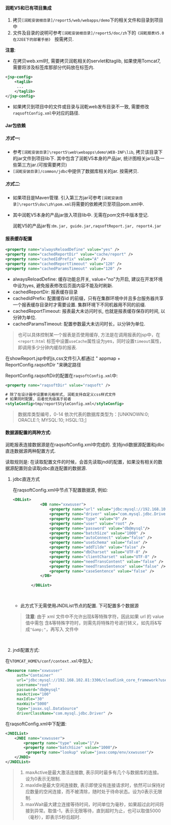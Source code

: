 #### 润乾V5和已有项目集成

1. 拷贝```[润乾安装根目录]/report5/web/webapps/demo```下的相关文件和目录到项目中
2. 文件及目录的说明可参考```[润乾安装根目录]/report5/doc/zh```下的```《润乾报表V5.0在J2EE下的部署手册》 ```按需拷贝.

**注意**:  
* 在拷贝web.xml时, 需要拷贝润乾相关的servlet和taglib, 如果使用Tomcat7, 需要将涉及标签库那部分代码放在<jsp-config>标签内. 

```xml
<jsp-config>
    <taglib>
     ...
    </taglib>
</jsp-config>
```


* 如果拷贝到项目中的文件或目录与润乾web发布目录不一致, 需要修改```raqsoftConfig.xml```中对应的路径.




#### Jar包依赖

##### 方式一:
* 参考```[润乾安装目录]\report5\web\webapps\demo\WEB-INF\lib```, 拷贝该目录下的jar文件到项目lib下. 其中包含了润乾V5本身的产品jar, 统计图相关jar以及一些第三方jar.(可按需要拷贝)
* ```[润乾安装目录]/common/jdbc```中提供了数据库相关的jar. 按需拷贝.

##### 方式二:
* 如果项目是Maven管理. 引入第三方jar可参考```[润乾安装目录]\report5\doc\zh\pom.xml```将需要的依赖拷贝至项目pom.xml中. 

* 其中润乾V5本身的产品jar放入项目lib中. 无需在pom文件中版本登记. 

  润乾V5的产品jar有:```dm.jar, guide.jar,raqsoftReport.jar, report4.jar```




#### 报表缓存配置

```xml
<property name="alwaysReloadDefine" value="yes" />
<property name="cachedReportDir" value="cache/report" />
<property name="cachedIdPrefix" value="A" />
<property name="cachedReportTimeout" value="120" />
<property name="cachedParamsTimeout" value="120" />
```

* alwaysReloadDefine: 缓存功能总开关, value="no"为开启, 建议在开发环境中设为yes, 避免报表修改后页面内容不能及时刷新.
* cachedReportDir: 报表缓存目录
* cachedIdPrefix: 配置缓存id 的前缀，只有在集群环境中并且多台服务器共享一个报表缓存目录时才需要设置. 集群环境下不同机器用不同的前缀.
* cachedReportTimeout: 报表最大未访问时长, 也就是报表缓存保存的时间, 以分钟为单位.
* cachedParamsTimeout: 配置参数最大未访问时长，以分钟为单位.

>  也可以具体控制某一个报表是否使用缓存, 方法是在调用报表的jsp中，在``` <report:html``` 标签中设置```useCache```属性设为yes，同时设置```timeout```属性，即调用多少分钟内缓存的报表.



在showReport.jsp中的js,css文件引入都通过 " appmap + ReportConfig.raqsoftDir "来确定路径

ReportConfig.raqsoftDir的配置在```raqsoftConfig.xml```中:

```xml
<property name="raqsoftDir" value="raqsoft" />
```

```xml
# 除了在设计器中设置单元格样式, 润乾支持自定义css样式文件
# 如果同时配置, 后者优先级高于前者
<styleConfig>tmp/reportStyleConfig.xml</styleConfig>
```

>  数据库类型编号，0-14 依次代表的数据库类型为：[UNKNOWN:0; ORACLE:1;  MYSQL:10; HSQL:13;] 







#### 数据源配置的两种方式:

润乾报表连接数据源是在raqsoftConfig.xml中完成的. 支持jndi数据源配置和jdbc直连数据源两种配置方式.

读取规则是: 在读取配置文件的时候，会首先读取jndi的配置，如果没有相关的数据源配置则会读取jdbc直连配置的数据源.

1. jdbc直连方式

   在raqsoftConfig.xml中<DBList>节点下配置数据源, 例如:

   ```xml
   <DBList>
               <DB name="xxwsuser">
                   <property name="url" value="jdbc:mysql://192.168.102.81:3306/cloudlink_core_framework?useCursorFetch=true&amp;characterEncoding=UTF-8" />
                   <property name="driver" value="com.mysql.jdbc.Driver" />
                   <property name="type" value="0" />
                   <property name="user" value="root" />
                   <property name="password" value="db@mysql"/>
                   <property name="batchSize" value="1000" />
                   <property name="autoConnect" value="false" />
                   <property name="useSchema" value="false" />
                   <property name="addTilde" value="false" />
                   <property name="dbCharset" value="UTF-8" />
                   <property name="clientCharset" value="UTF-8" />
                   <property name="needTransContent" value="false" />
                   <property name="needTransSentence" value="false" />
                   <property name="caseSentence" value="false" />
               </DB>	
           	
           </DBList>
   ```

   ​

   * 此方式下无需使用JNDIList节点的配置. <DBList>下可配置多个数据源

   > **注意**: 由于 xml 文件中不允许出现&等特殊字符，因此如果 url 的 value 值中需包
   > 含&等特殊字符时，则需先将特殊符号进行转义，如先将&写成```"&amp;"```，再写入
   > 文件中

   ​

2.  jndi配置方式:

   在```%TOMCAT_HOME%/conf/context.xml```中加入: 

   ```xml
   <Resource name="xxwsuser"  
   	    auth="Container"  
   	    url="jdbc:mysql://192.168.102.81:3306/cloudlink_core_framework?useCursorFetch=true&amp;characterEncoding=UTF-8"
   	  	username="root" 
   		password="db@mysql"
   		maxActive="100" 
   		maxIdle="30" 
   		maxWait="5000"
   	    type="javax.sql.DataSource"  
   	    driverClassName="com.mysql.jdbc.Driver" />
   ```
   在raqsoftConfig.xml中<JNDIList>下配置:
```xml
<JNDIList>
	<JNDI name="xxwsuser">
    	<property name="type" value="1"/>
     	<property name="batchSize" value="1000"/>
    	 <property name="lookup" value="java:comp/env/xxwsuser"/>
    </JNDI>
</JNDIList>
```

   > 1. maxActive是最大激活连接数, 表示同时最多有几个与数据库的连接。设为0表示无限制.
   > 2. maxIdle是最大空闲连接数, 表示即使没有连接请求时，依然可以保持对应数量的空闲连接，而不被清除，随时处于待命状态。设为0表示无限制.
   > 3. maxWait最大建立连接等待时间，时间单位为毫秒，如果超过此时间将接到异常。取值-1，表示无限等待，直到超时为止，也可以取值5000（毫秒），即表示5秒后超时.

   

   ​






